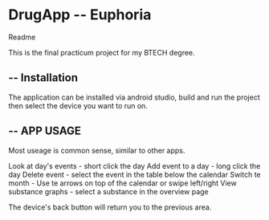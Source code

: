 # DrugApp -- Euphoria

Readme

This is the final practicum project for my BTECH degree. 


--
Installation
--
The application can be installed via android studio, build and run the project then select the device you want to run on.

--
APP USAGE
--
Most useage is common sense, similar to other apps.

Look at day's events - short click the day
Add event to a day - long click the day
Delete event - select the event in the table below the calendar
Switch te month - Use te arrows on top of the calendar or swipe left/right
View substance graphs - select a substance in the overview page

The device's back button will return you to the previous area.
